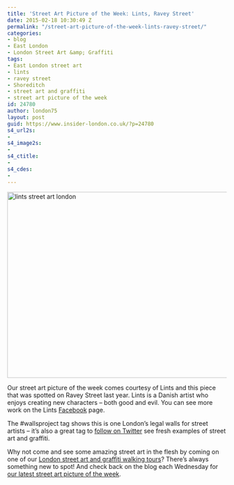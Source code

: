 ```yaml
---
title: 'Street Art Picture of the Week: Lints, Ravey Street'
date: 2015-02-18 10:30:49 Z
permalink: "/street-art-picture-of-the-week-lints-ravey-street/"
categories:
- blog
- East London
- London Street Art &amp; Graffiti
tags:
- East London street art
- lints
- ravey street
- Shoreditch
- street art and graffiti
- street art picture of the week
id: 24780
author: london75
layout: post
guid: https://www.insider-london.co.uk/?p=24780
s4_url2s:
-
s4_image2s:
-
s4_ctitle:
-
s4_cdes:
-
---
```


<img class="aligncenter wp-image-24782 size-full" src="/wp-content/uploads/2015/02/20140424_140424_mini.jpg" alt="lints street art london" width="569" height="427" />

Our street art picture of the week comes courtesy of Lints and this piece that was spotted on Ravey Street last year. Lints is a Danish artist who enjoys creating new characters &#8211; both good and evil. You can see more work on the Lints <a href="https://www.facebook.com/lints.dk" target="_blank">Facebook</a> page.

The #wallsproject tag shows this is one London&#8217;s legal walls for street artists &#8211; it&#8217;s also a great tag to <a href="https://twitter.com/hashtag/wallsproject?src=hash" target="_blank">follow on Twitter</a> see fresh examples of street art and graffiti.

Why not come and see some amazing street art in the flesh by coming on one of our <a href="https://www.insider-london.co.uk/london-graffiti-artists-walking-tours/" target="_blank">London street art and graffiti walking tours</a>? There&#8217;s always something new to spot! And check back on the blog each Wednesday for <a href="https://www.insider-london.co.uk/tag/street-art-picture-of-the-week/" target="_blank">our latest street art picture of the week</a>.
